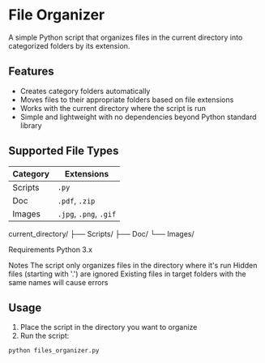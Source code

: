 # File Organizer

A simple Python script that organizes files in the current directory into categorized folders by its extension.

## Features

- Creates category folders automatically
- Moves files to their appropriate folders based on file extensions
- Works with the current directory where the script is run
- Simple and lightweight with no dependencies beyond Python standard library

## Supported File Types

| Category | Extensions                          |
|----------|-------------------------------------|
| Scripts  | `.py`                               |
| Doc      | `.pdf`, `.zip`                      |
| Images   | `.jpg`, `.png`, `.gif`              |

current_directory/
├── Scripts/
├── Doc/
└── Images/

Requirements
Python 3.x

Notes
The script only organizes files in the directory where it's run
Hidden files (starting with '.') are ignored
Existing files in target folders with the same names will cause errors

## Usage

1. Place the script in the directory you want to organize
2. Run the script:


```bash
python files_organizer.py


